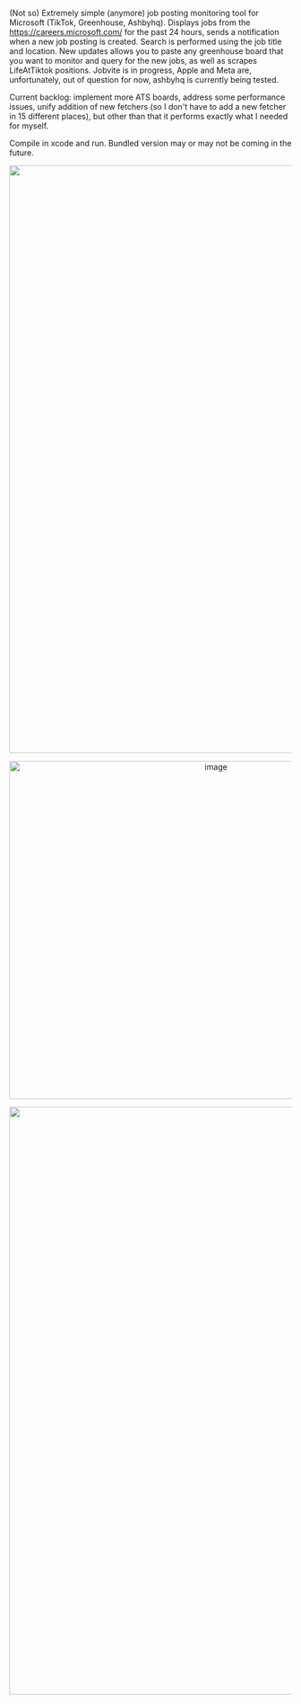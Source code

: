 (Not so) Extremely simple (anymore) job posting monitoring tool for Microsoft (TikTok, Greenhouse, Ashbyhq). 
Displays jobs from the https://careers.microsoft.com/ for the past 24 hours, sends a notification when a new job posting is created.
Search is performed using the job title and location.
New updates allows you to paste any greenhouse board that you want to monitor and query for the new jobs, as well as scrapes LifeAtTiktok positions.
Jobvite is in progress, Apple and Meta are, unfortunately, out of question for now, ashbyhq is currently being tested.

Current backlog: implement more ATS boards, address some performance issues, unify addition of new fetchers (so I don't have to add a new fetcher in 15 different places), but other than that it performs exactly what I needed for myself.

Compile in xcode and run. Bundled version may or may not be coming in the future. 

<p align="center">
<img width="1722" height="1047" alt="image" src="https://github.com/user-attachments/assets/534c9e5c-5dab-4a6e-a742-d111f1d4ed44" />
</p>

<p align="center">
<img width="722" height="602" alt="image" src="https://github.com/user-attachments/assets/a6da55a8-74ec-4b9b-8fab-8e8e1909f49f" />
</p>

<p align="center">
<img width="1724" height="1047" alt="image" src="https://github.com/user-attachments/assets/01205f66-6c1f-40b6-bde5-19a6ac1356e1" />
</p>
